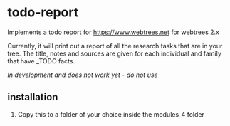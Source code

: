# todo-report
Implements a todo report for https://www.webtrees.net for webtrees 2.x

Currently, it will print out a report of all the research tasks that are in your tree. The title, notes and sources are given for each individual and family that have _TODO facts.

*In development and does not work yet - do not use*

## installation
1. Copy this to a folder of your choice inside the modules_4 folder
